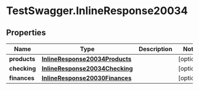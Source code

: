 # TestSwagger.InlineResponse20034

## Properties

Name | Type | Description | Notes
------------ | ------------- | ------------- | -------------
**products** | [**InlineResponse20034Products**](InlineResponse20034Products.md) |  | [optional] 
**checking** | [**InlineResponse20034Checking**](InlineResponse20034Checking.md) |  | [optional] 
**finances** | [**InlineResponse20030Finances**](InlineResponse20030Finances.md) |  | [optional] 


